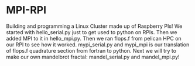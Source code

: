 # MPI-RPI
Building and programming a Linux Cluster made up of Raspberry PIs! 
We started with hello_serial.py just to get used to python on RPIs. 
Then we added MPI to it in hello_mpi.py. 
Then we ran flops.f from pelican HPC on our RPI to see how it worked. 
mypi_serial.py and mypi_mpi is our translation of flops.f quadrature section from fortran to python. 
Next we will try to make our own mandelbrot fractal: mandel_serial.py and mandel_mpi.py!
